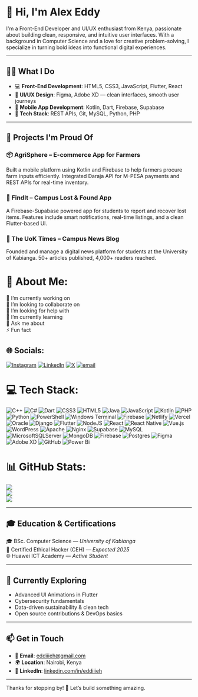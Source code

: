 # 👋 Hi, I'm Alex Eddy

I'm a Front-End Developer and UI/UX enthusiast from Kenya, passionate about building clean, responsive, and intuitive user interfaces. With a background in Computer Science and a love for creative problem-solving, I specialize in turning bold ideas into functional digital experiences.

---

## 👨‍💻 What I Do

- 💻 **Front-End Development**: HTML5, CSS3, JavaScript, Flutter, React  
- 🎨 **UI/UX Design**: Figma, Adobe XD — clean interfaces, smooth user journeys  
- 📱 **Mobile App Development**: Kotlin, Dart, Firebase, Supabase  
- 🔧 **Tech Stack**: REST APIs, Git, MySQL, Python, PHP

---

## 🚀 Projects I'm Proud Of

### 📦 AgriSphere – E-commerce App for Farmers  
Built a mobile platform using Kotlin and Firebase to help farmers procure farm inputs efficiently. Integrated Daraja API for M-PESA payments and REST APIs for real-time inventory.

### 🎒 FindIt – Campus Lost & Found App  
A Firebase-Supabase powered app for students to report and recover lost items. Features include smart notifications, real-time listings, and a clean Flutter-based UI.

### 📰 The UoK Times – Campus News Blog  
Founded and manage a digital news platform for students at the University of Kabianga. 50+ articles published, 4,000+ readers reached.

# 💫 About Me:
🔭 I’m currently working on<br>👯 I’m looking to collaborate on<br>🤝 I’m looking for help with<br>🌱 I’m currently learning<br>💬 Ask me about<br>⚡ Fun fact


## 🌐 Socials:
[![Instagram](https://img.shields.io/badge/Instagram-%23E4405F.svg?logo=Instagram&logoColor=white)](https://instagram.com/eddiiieh) [![LinkedIn](https://img.shields.io/badge/LinkedIn-%230077B5.svg?logo=linkedin&logoColor=white)](https://linkedin.com/in/eddiiieh) [![X](https://img.shields.io/badge/X-black.svg?logo=X&logoColor=white)](https://x.com/eddiiieh) [![email](https://img.shields.io/badge/Email-D14836?logo=gmail&logoColor=white)](mailto:eddiiieh@gmail.com) 

# 💻 Tech Stack:
![C++](https://img.shields.io/badge/c++-%2300599C.svg?style=for-the-badge&logo=c%2B%2B&logoColor=white) ![C#](https://img.shields.io/badge/c%23-%23239120.svg?style=for-the-badge&logo=csharp&logoColor=white) ![Dart](https://img.shields.io/badge/dart-%230175C2.svg?style=for-the-badge&logo=dart&logoColor=white) ![CSS3](https://img.shields.io/badge/css3-%231572B6.svg?style=for-the-badge&logo=css3&logoColor=white) ![HTML5](https://img.shields.io/badge/html5-%23E34F26.svg?style=for-the-badge&logo=html5&logoColor=white) ![Java](https://img.shields.io/badge/java-%23ED8B00.svg?style=for-the-badge&logo=openjdk&logoColor=white) ![JavaScript](https://img.shields.io/badge/javascript-%23323330.svg?style=for-the-badge&logo=javascript&logoColor=%23F7DF1E) ![Kotlin](https://img.shields.io/badge/kotlin-%237F52FF.svg?style=for-the-badge&logo=kotlin&logoColor=white) ![PHP](https://img.shields.io/badge/php-%23777BB4.svg?style=for-the-badge&logo=php&logoColor=white) ![Python](https://img.shields.io/badge/python-3670A0?style=for-the-badge&logo=python&logoColor=ffdd54) ![PowerShell](https://img.shields.io/badge/PowerShell-%235391FE.svg?style=for-the-badge&logo=powershell&logoColor=white) ![Windows Terminal](https://img.shields.io/badge/Windows%20Terminal-%234D4D4D.svg?style=for-the-badge&logo=windows-terminal&logoColor=white) ![Firebase](https://img.shields.io/badge/firebase-%23039BE5.svg?style=for-the-badge&logo=firebase) ![Netlify](https://img.shields.io/badge/netlify-%23000000.svg?style=for-the-badge&logo=netlify&logoColor=#00C7B7) ![Vercel](https://img.shields.io/badge/vercel-%23000000.svg?style=for-the-badge&logo=vercel&logoColor=white) ![Oracle](https://img.shields.io/badge/Oracle-F80000?style=for-the-badge&logo=oracle&logoColor=white) ![Django](https://img.shields.io/badge/django-%23092E20.svg?style=for-the-badge&logo=django&logoColor=white) ![Flutter](https://img.shields.io/badge/Flutter-%2302569B.svg?style=for-the-badge&logo=Flutter&logoColor=white) ![NodeJS](https://img.shields.io/badge/node.js-6DA55F?style=for-the-badge&logo=node.js&logoColor=white) ![React](https://img.shields.io/badge/react-%2320232a.svg?style=for-the-badge&logo=react&logoColor=%2361DAFB) ![React Native](https://img.shields.io/badge/react_native-%2320232a.svg?style=for-the-badge&logo=react&logoColor=%2361DAFB) ![Vue.js](https://img.shields.io/badge/vue.js-%2335495e.svg?style=for-the-badge&logo=vuedotjs&logoColor=%234FC08D) ![WordPress](https://img.shields.io/badge/WordPress-%23117AC9.svg?style=for-the-badge&logo=WordPress&logoColor=white) ![Apache](https://img.shields.io/badge/apache-%23D42029.svg?style=for-the-badge&logo=apache&logoColor=white) ![Nginx](https://img.shields.io/badge/nginx-%23009639.svg?style=for-the-badge&logo=nginx&logoColor=white) ![Supabase](https://img.shields.io/badge/Supabase-3ECF8E?style=for-the-badge&logo=supabase&logoColor=white) ![MySQL](https://img.shields.io/badge/mysql-4479A1.svg?style=for-the-badge&logo=mysql&logoColor=white) ![MicrosoftSQLServer](https://img.shields.io/badge/Microsoft%20SQL%20Server-CC2927?style=for-the-badge&logo=microsoft%20sql%20server&logoColor=white) ![MongoDB](https://img.shields.io/badge/MongoDB-%234ea94b.svg?style=for-the-badge&logo=mongodb&logoColor=white) ![Firebase](https://img.shields.io/badge/firebase-a08021?style=for-the-badge&logo=firebase&logoColor=ffcd34) ![Postgres](https://img.shields.io/badge/postgres-%23316192.svg?style=for-the-badge&logo=postgresql&logoColor=white) ![Figma](https://img.shields.io/badge/figma-%23F24E1E.svg?style=for-the-badge&logo=figma&logoColor=white) ![Adobe XD](https://img.shields.io/badge/Adobe%20XD-470137?style=for-the-badge&logo=Adobe%20XD&logoColor=#FF61F6) ![GitHub](https://img.shields.io/badge/github-%23121011.svg?style=for-the-badge&logo=github&logoColor=white) ![Power Bi](https://img.shields.io/badge/power_bi-F2C811?style=for-the-badge&logo=powerbi&logoColor=black)
# 📊 GitHub Stats:
![](https://github-readme-stats.vercel.app/api?username=eddiiieh&theme=dark&hide_border=false&include_all_commits=true&count_private=true)<br/>
![](https://nirzak-streak-stats.vercel.app/?user=eddiiieh&theme=dark&hide_border=false)<br/>
![](https://github-readme-stats.vercel.app/api/top-langs/?username=eddiiieh&theme=dark&hide_border=false&include_all_commits=true&count_private=true&layout=compact)

<!-- Proudly created with GPRM ( https://gprm.itsvg.in ) -->
---

## 🎓 Education & Certifications

🎓 BSc. Computer Science — *University of Kabianga*  
📜 Certified Ethical Hacker (CEH) — *Expected 2025*  
🌐 Huawei ICT Academy — *Active Student*

---

## 🌱 Currently Exploring

- Advanced UI Animations in Flutter  
- Cybersecurity fundamentals  
- Data-driven sustainability & clean tech  
- Open source contributions & DevOps basics  

---

## 📫 Get in Touch

- 📧 **Email**: eddiiieh@gmail.com  
- 🌍 **Location**: Nairobi, Kenya  
- 🔗 **LinkedIn**: [linkedin.com/in/eddiiieh](www.linkedin.com/in/eddiiieh/)

---

Thanks for stopping by! 🚀 Let’s build something amazing.
